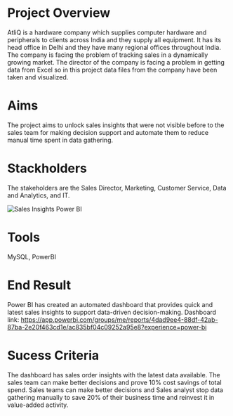 # Project Overview
AtliQ is a hardware company which supplies computer hardware and peripherals to clients across India and they supply all equipment. It has its head office in Delhi and they have many regional offices throughout India. The company is facing the problem of tracking sales in a dynamically growing market. The director of the company is facing a problem in getting data from Excel so in this project data files from the company have been taken and visualized.

# Aims
The project aims to unlock sales insights that were not visible before to the sales team for making decision support and automate them to reduce manual time spent in data gathering.

# Stackholders
The stakeholders are the Sales Director, Marketing, Customer Service, Data and Analytics, and IT.

![Sales Insights Power BI](https://github.com/user-attachments/assets/f1dc7e3b-fee4-4d0b-a8ba-13618de9adb4)

# Tools
MySQL, PowerBI

# End Result
Power BI has created an automated dashboard that provides quick and latest sales insights to support data-driven decision-making.
Dashboard link: https://app.powerbi.com/groups/me/reports/4dad9ee4-88df-42ab-87ba-2e20f463cd1e/ac835bf04c09252a95e8?experience=power-bi

# Sucess Criteria
The dashboard has sales order insights with the latest data available. 
The sales team can make better decisions and prove 10% cost savings of total spend.
Sales teams can make better decisions and Sales analyst stop data gathering manually to save 20% of their business time and reinvest it in value-added activity.

